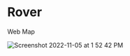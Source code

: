 # Rover 

Web Map

![Screenshot 2022-11-05 at 1 52 42 PM](https://user-images.githubusercontent.com/84442091/200140919-82dbed94-b63c-4beb-8b0a-3e0764c58367.png)
